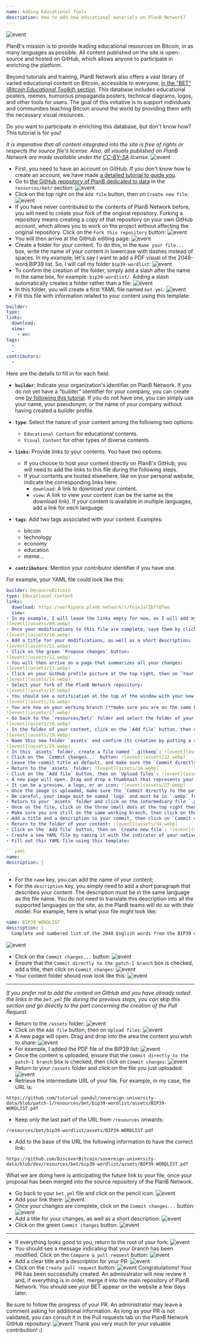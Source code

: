 ```yaml
---
name: Adding Educational Tools
description: How to add new educational materials on PlanB Network?
---
```

![event](assets/cover.webp)

PlanB's mission is to provide leading educational resources on Bitcoin, in as many languages as possible. All content published on the site is open-source and hosted on GitHub, which allows anyone to participate in enriching the platform.

Beyond tutorials and training, PlanB Network also offers a vast library of varied educational content on Bitcoin, accessible to everyone, [in the "BET" (_Bitcoin Educational Toolkit_) section](https://planb.network/resources/bet). This database includes educational posters, memes, humorous propaganda posters, technical diagrams, logos, and other tools for users. The goal of this initiative is to support individuals and communities teaching Bitcoin around the world by providing them with the necessary visual resources.

Do you want to participate in enriching this database, but don't know how? This tutorial is for you!

*It is imperative that all content integrated into the site is free of rights or respects the source file's license. Also, all visuals published on PlanB Network are made available under the [CC-BY-SA](https://creativecommons.org/licenses/by-sa/4.0/) license.*
![event](assets/01.webp)
- First, you need to have an account on GitHub. If you don't know how to create an account, we have made [a detailed tutorial to guide you](https://planb.network/tutorials/others/create-github-account).
- Go to [the GitHub repository of PlanB dedicated to data](https://github.com/DecouvreBitcoin/sovereign-university-data/tree/dev/resources/bet) in the `resources/bet/` section:
![event](assets/02.webp)
- Click on the top right on the `Add file` button, then on `Create new file`:
![event](assets/03.webp)
- If you have never contributed to the contents of PlanB Network before, you will need to create your fork of the original repository. Forking a repository means creating a copy of that repository on your own GitHub account, which allows you to work on the project without affecting the original repository. Click on the `Fork this repository` button:
![event](assets/04.webp)
- You will then arrive at the GitHub editing page:
![event](assets/05.webp)
- Create a folder for your content. To do this, in the `Name your file...` box, write the name of your content in lowercase with dashes instead of spaces. In my example, let's say I want to add a PDF visual of the 2048-word BIP39 list. So, I will call my folder `bip39-wordlist`: ![event](assets/06.webp)
- To confirm the creation of the folder, simply add a slash after the name in the same box, for example: `bip39-wordlist/`. Adding a slash automatically creates a folder rather than a file:
![event](assets/07.webp)
- In this folder, you will create a first YAML file named `bet.yml`:
![event](assets/08.webp)
- Fill this file with information related to your content using this template:

```yaml
builder: 
type: 
links:
  download: 
  view: 
    - en: 
tags:
  - 
  - 
contributors:
  - 
```

Here are the details to fill in for each field:

- **`builder`**: Indicate your organization's identifier on PlanB Network. If you do not yet have a "builder" identifier for your company, you can create one [by following this tutorial](https://planb.network/tutorials/others/add-builder). If you do not have one, you can simply use your name, your pseudonym, or the name of your company without having created a builder profile.

- **`type`**: Select the nature of your content among the following two options:
	- `Educational Content` for educational contents.
	- `Visual Content` for other types of diverse contents.

- **`links`**: Provide links to your contents. You have two options:
	- If you choose to host your content directly on PlanB's GitHub, you will need to add the links to this file during the following steps.
	- If your contents are hosted elsewhere, like on your personal website, indicate the corresponding links here:
	    - `download`: A link to download your content.
	    - `view`: A link to view your content (can be the same as the download link). If your content is available in multiple languages, add a link for each language.

- **`tags`**: Add two tags associated with your content. Examples:
	- bitcoin
	- technology
	- economy
	- education
	- meme...

- **`contributors`**: Mention your contributor identifier if you have one.

For example, your YAML file could look like this:

```yaml
builder: DecouvreBitcoin
type: Educational Content
links:
  download: https://workspace.planb.network/s/fojeJa7ZbftQTwo
  view:
- In my example, I will leave the links empty for now, as I will add my PDF directly on GitHub:
![event](assets/09.webp)
- Once your modifications to this file are complete, save them by clicking on the `Commit changes...` button:
![event](assets/10.webp)
- Add a title for your modifications, as well as a short description:
![event](assets/11.webp)
- Click on the green `Propose changes` button:
![event](assets/12.webp)
- You will then arrive on a page that summarizes all your changes:
![event](assets/13.webp)
- Click on your GitHub profile picture at the top right, then on `Your Repositories`:
![event](assets/14.webp)
- Select your fork of the PlanB Network repository:
![event](assets/15.webp)
- You should see a notification at the top of the window with your new branch. It is probably called `patch-1`. Click on it:
![event](assets/16.webp)
- You are now on your working branch (**make sure you are on the same branch as your previous modifications, this is important!**):
![event](assets/17.webp)
- Go back to the `resources/bet/` folder and select the folder of your content that you just created in the previous commit:
![event](assets/18.webp)
- In the folder of your content, click on the `Add file` button, then on `Create new file`:
![event](assets/19.webp)
- Name this new folder `assets` and confirm its creation by putting a slash `/` at the end:
![event](assets/20.webp)
- In this `assets` folder, create a file named `.gitkeep`: ![event](assets/21.webp)
- Click on the `Commit changes...` button: ![event](assets/22.webp)
- Leave the commit title as default, and make sure the `Commit directly to the patch-1 branch` box is checked, then click on `Commit changes`: ![event](assets/23.webp)
- Return to the `assets` folder: ![event](assets/24.webp)
- Click on the `Add file` button, then on `Upload files`: ![event](assets/25.webp)
- A new page will open. Drag and drop a thumbnail that represents your content into the area. This image will be displayed on the PlanB Network site: ![event](assets/26.webp)
- It can be a preview, a logo, or an icon: ![event](assets/27.webp)
- Once the image is uploaded, make sure the `Commit directly to the patch-1 branch` box is checked, then click on `Commit changes`: ![event](assets/28.webp)
- Be careful, your image must be named `logo` and must be in `.webp` format. The full file name should therefore be: `logo.webp`: ![event](assets/29.webp)
- Return to your `assets` folder and click on the intermediary file `.gitkeep`: ![event](assets/30.webp)
- Once on the file, click on the three small dots at the top right then on `Delete file`: ![event](assets/31.webp)
- Make sure you are still on the same working branch, then click on the `Commit changes` button: ![event](assets/32.webp)
- Add a title and a description to your commit, then click on `Commit changes`: ![event](assets/33.webp)
- Return to the folder of your content: ![event](assets/34.webp)
- Click on the `Add file` button, then on `Create new file`: ![event](assets/35.webp)
- Create a new YAML file by naming it with the indicator of your native language. This file will be used for the content description. For example, if I want to write my description in English, I will name this file `en.yml`: ![event](assets/36.webp)
- Fill out this YAML file using this template:

```yaml
name: 
description: |
  
```

- For the `name` key, you can add the name of your content;
- For the `description` key, you simply need to add a short paragraph that describes your content. The description must be in the same language as the file name. You do not need to translate this description into all the supported languages on the site, as the PlanB teams will do so with their model. 
For example, here is what your file might look like:

```yaml
name: BIP39 WORDLIST
description: |
  Complete and numbered list of the 2048 English words from the BIP39 dictionary used to encode mnemonic phrases. The document can be printed on a single page.
```

![event](assets/37.webp)
- Click on the `Commit changes...` button:
![event](assets/38.webp)
- Ensure that the `Commit directly to the patch-1 branch` box is checked, add a title, then click on `Commit changes`:
![event](assets/39.webp)
- Your content folder should now look like this:
![event](assets/40.webp)

---

*If you prefer not to add the content on GitHub and you have already noted the links in the `bet.yml` file during the previous steps, you can skip this section and go directly to the part concerning the creation of the Pull Request.*

- Return to the `/assets` folder:
![event](assets/41.webp)
- Click on the `Add file` button, then on `Upload files`:
![event](assets/42.webp)
- A new page will open. Drag and drop into the area the content you wish to share:
![event](assets/43.webp)
- For example, I added the PDF file of the BIP39 list:
![event](assets/44.webp)
- Once the content is uploaded, ensure that the `Commit directly to the patch-1 branch` box is checked, then click on `Commit changes`:
![event](assets/45.webp)
- Return to your `/assets` folder and click on the file you just uploaded:
![event](assets/46.webp)
- Retrieve the intermediate URL of your file. For example, in my case, the URL is:

```url
https://github.com/tutorial-pandul/sovereign-university-data/blob/patch-1/resources/bet/bip39-wordlist/assets/BIP39-WORDLIST.pdf
```

- Keep only the last part of the URL from `/resources` onwards:

```url
/resources/bet/bip39-wordlist/assets/BIP39-WORDLIST.pdf
```

- Add to the base of the URL the following information to have the correct link:

```url
https://github.com/DiscoverBitcoin/sovereign-university-data/blob/dev/resources/bet/bip39-wordlist/assets/BIP39-WORDLIST.pdf
```

What we are doing here is anticipating the future link to your file, once your proposal has been merged into the source repository of the PlanB Network.
- Go back to your `bet.yml` file and click on the pencil icon: ![event](assets/47.webp)
- Add your link there:
![event](assets/48.webp)
- Once your changes are complete, click on the `Commit changes...` button:
![event](assets/49.webp)
- Add a title for your changes, as well as a short description:
![event](assets/50.webp)
- Click on the green `Commit changes` button:
![event](assets/51.webp)

---

- If everything looks good to you, return to the root of your fork:
![event](assets/52.webp)
- You should see a message indicating that your branch has been modified. Click on the `Compare & pull request` button:
![event](assets/53.webp)
- Add a clear title and a description for your PR:
![event](assets/54.webp)
- Click on the `Create pull request` button:
![event](assets/55.webp)
Congratulations! Your PR has been successfully created. An administrator will now review it and, if everything is in order, merge it into the main repository of PlanB Network. You should see your BET appear on the website a few days later.

Be sure to follow the progress of your PR. An administrator may leave a comment asking for additional information. As long as your PR is not validated, you can consult it in the Pull requests tab on the PlanB Network GitHub repository:
![event](assets/56.webp)
Thank you very much for your valuable contribution! :)